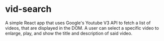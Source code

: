 # vid-search
A simple React app that uses Google's Youtube V3 API to fetch a list of videos, that are displayed in the DOM. A user can select a specific video to enlarge, play, and show the title and description of said video.

